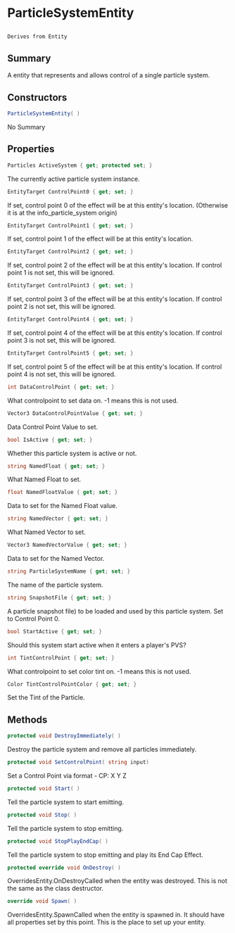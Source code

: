 # ParticleSystemEntity

## 
```c#
Derives from Entity
```

## Summary

A entity that represents and allows control of a single particle system.
## Constructors

```c#
ParticleSystemEntity( ) 
```
No Summary
## Properties

```c#
Particles ActiveSystem { get; protected set; } 
```
The currently active particle system instance.
```c#
EntityTarget ControlPoint0 { get; set; } 
```
If set, control point 0 of the effect will be at this entity's location. (Otherwise it is at the info_particle_system origin)
```c#
EntityTarget ControlPoint1 { get; set; } 
```
If set, control point 1 of the effect will be at this entity's location.
```c#
EntityTarget ControlPoint2 { get; set; } 
```
If set, control point 2 of the effect will be at this entity's location. If control point 1 is not set, this will be ignored.
```c#
EntityTarget ControlPoint3 { get; set; } 
```
If set, control point 3 of the effect will be at this entity's location. If control point 2 is not set, this will be ignored.
```c#
EntityTarget ControlPoint4 { get; set; } 
```
If set, control point 4 of the effect will be at this entity's location. If control point 3 is not set, this will be ignored.
```c#
EntityTarget ControlPoint5 { get; set; } 
```
If set, control point 5 of the effect will be at this entity's location. If control point 4 is not set, this will be ignored.
```c#
int DataControlPoint { get; set; } 
```
What controlpoint to set data on. -1 means this is not used.
```c#
Vector3 DataControlPointValue { get; set; } 
```
Data Control Point Value to set.
```c#
bool IsActive { get; set; } 
```
Whether this particle system is active or not.
```c#
string NamedFloat { get; set; } 
```
What Named Float to set.
```c#
float NamedFloatValue { get; set; } 
```
Data to set for the Named Float value.
```c#
string NamedVector { get; set; } 
```
What Named Vector to set.
```c#
Vector3 NamedVectorValue { get; set; } 
```
Data to set for the Named Vector.
```c#
string ParticleSystemName { get; set; } 
```
The name of the particle system.
```c#
string SnapshotFile { get; set; } 
```
A particle snapshot file) to be loaded and used by this particle system. Set to Control Point 0.
```c#
bool StartActive { get; set; } 
```
Should this system start active when it enters a player's PVS?
```c#
int TintControlPoint { get; set; } 
```
What controlpoint to set color tint on. -1 means this is not used.
```c#
Color TintControlPointColor { get; set; } 
```
Set the Tint of the Particle.
## Methods

```c#
protected void DestroyImmediately( ) 
```
Destroy the particle system and remove all particles immediately.
```c#
protected void SetControlPoint( string input) 
```
Set a Control Point via format - CP: X Y Z
```c#
protected void Start( ) 
```
Tell the particle system to start emitting.
```c#
protected void Stop( ) 
```
Tell the particle system to stop emitting.
```c#
protected void StopPlayEndCap( ) 
```
Tell the particle system to stop emitting and play its End Cap Effect.
```c#
protected override void OnDestroy( ) 
```
OverridesEntity.OnDestroyCalled when the entity was destroyed. This is not the same as the class destructor.
```c#
override void Spawn( ) 
```
OverridesEntity.SpawnCalled when the entity is spawned in. It should have all properties set by this point.
This is the place to set up your entity.
